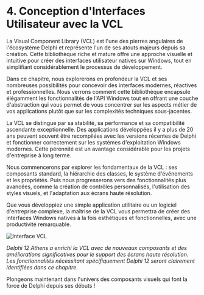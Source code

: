 # 4. Conception d'Interfaces Utilisateur avec la VCL

La Visual Component Library (VCL) est l'une des pierres angulaires de l'écosystème Delphi et représente l'un de ses atouts majeurs depuis sa création. Cette bibliothèque riche et mature offre une approche visuelle et intuitive pour créer des interfaces utilisateur natives sur Windows, tout en simplifiant considérablement le processus de développement.

Dans ce chapitre, nous explorerons en profondeur la VCL et ses nombreuses possibilités pour concevoir des interfaces modernes, réactives et professionnelles. Nous verrons comment cette bibliothèque encapsule élégamment les fonctionnalités de l'API Windows tout en offrant une couche d'abstraction qui vous permet de vous concentrer sur les aspects métier de vos applications plutôt que sur les complexités techniques sous-jacentes.

La VCL se distingue par sa stabilité, sa performance et sa compatibilité ascendante exceptionnelle. Des applications développées il y a plus de 20 ans peuvent souvent être recompilées avec les versions récentes de Delphi et fonctionner correctement sur les systèmes d'exploitation Windows modernes. Cette pérennité est un avantage considérable pour les projets d'entreprise à long terme.

Nous commencerons par explorer les fondamentaux de la VCL : ses composants standard, la hiérarchie des classes, le système d'événements et les propriétés. Puis nous progresserons vers des fonctionnalités plus avancées, comme la création de contrôles personnalisés, l'utilisation des styles visuels, et l'adaptation aux écrans haute résolution.

Que vous développiez une simple application utilitaire ou un logiciel d'entreprise complexe, la maîtrise de la VCL vous permettra de créer des interfaces Windows natives à la fois esthétiques et fonctionnelles, avec une productivité remarquable.

![Interface VCL](https://placeholder-for-vcl-interface.com/image.png)

*Delphi 12 Athens a enrichi la VCL avec de nouveaux composants et des améliorations significatives pour le support des écrans haute résolution. Les fonctionnalités nécessitant spécifiquement Delphi 12 seront clairement identifiées dans ce chapitre.*

Plongeons maintenant dans l'univers des composants visuels qui font la force de Delphi depuis ses débuts !
